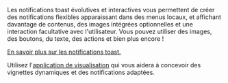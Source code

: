 ﻿Les notifications toast évolutives et interactives vous permettent de créer des notifications flexibles apparaissant dans des menus locaux, et affichant davantage de contenus, des images intégrées optionnelles et une interaction facultative avec l'utilisateur. Vous pouvez utiliser des images, des boutons, du texte, des actions et bien plus encore !

[En savoir plus sur les notifications toast.](https://docs.microsoft.com/windows/apps/design/shell/tiles-and-notifications/adaptive-interactive-toasts)

Utilisez l'[application de visualisation](https://docs.microsoft.com/windows/apps/design/shell/tiles-and-notifications/notifications-visualizer) qui vous aidera à concevoir des vignettes dynamiques et des notifications adaptées.
